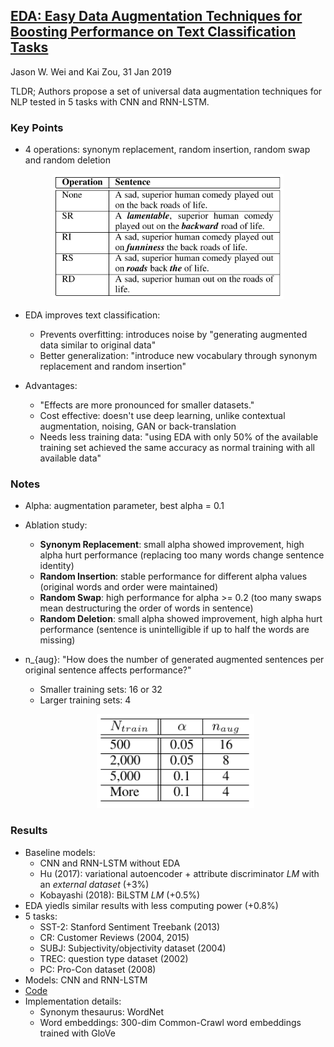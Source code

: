 ## [EDA: Easy Data Augmentation Techniques for Boosting Performance on Text Classification Tasks](https://arxiv.org/abs/1901.11196)
Jason W. Wei and Kai Zou, 31 Jan 2019

TLDR; Authors propose a set of universal data augmentation techniques for NLP tested in 5 tasks with CNN and RNN-LSTM.

### Key Points
* 4 operations: synonym replacement, random insertion, random swap and random deletion

<p align="center">
<img src="./imgs/eda_operations.png" height="200" alt="EDA Operations">
</p>

* EDA improves text classification:
  * Prevents overfitting: introduces noise by "generating augmented data similar to original data"
  * Better generalization: "introduce new vocabulary through synonym replacement and random insertion"

* Advantages:
  * "Effects are more pronounced for smaller datasets."
  * Cost effective: doesn't use deep learning, unlike contextual augmentation, noising, GAN or back-translation
  * Needs less training data: "using EDA with only 50% of the available training set achieved the same accuracy as normal training with all available data"

### Notes
* Alpha: augmentation parameter, best alpha = 0.1
* Ablation study:
  * **Synonym Replacement**: small alpha showed improvement, high alpha hurt performance (replacing too many words change sentence identity)
  * **Random Insertion**: stable performance for different alpha values (original words and order were maintained)
  * **Random Swap**: high performance for alpha >= 0.2 (too many swaps mean destructuring the order of words in sentence)
  * **Random Deletion**: small alpha showed improvement, high alpha hurt performance (sentence is unintelligible if up to half the words are missing)

* n_{aug}: "How does the number of generated augmented sentences per original sentence affects performance?"
  * Smaller training sets: 16 or 32
  * Larger training sets: 4
  <p align="center">
  <img src="./imgs/eda_n_aug.png" height="150" alt="Number of augmented sentences">
  </p>
  
          
### Results
* Baseline models:
  * CNN and RNN-LSTM without EDA
  * Hu (2017): variational autoencoder + attribute discriminator *LM* with an *external dataset* (+3%)
  * Kobayashi (2018): BiLSTM *LM* (+0.5%)
* EDA yiedls similar results with less computing power (+0.8%)
* 5 tasks:
  * SST-2: Stanford Sentiment Treebank (2013)
  * CR: Customer Reviews (2004, 2015)
  * SUBJ: Subjectivity/objectivity dataset (2004)
  * TREC: question type dataset (2002)
  * PC: Pro-Con dataset (2008)
* Models: CNN and RNN-LSTM
* [Code](https://github.com/jasonwei20/eda_nlp)
* Implementation details: 
  * Synonym thesaurus: WordNet
  * Word embeddings: 300-dim Common-Crawl word embeddings trained with GloVe
  